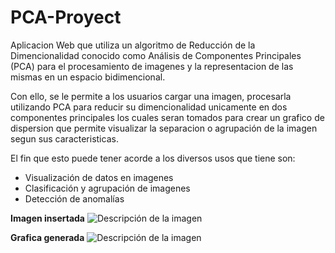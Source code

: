 # PCA-Proyect

Aplicacion Web que utiliza un algoritmo de Reducción de la Dimencionalidad conocido como Análisis de Componentes Principales (PCA) para el procesamiento de imagenes y la representacion de las mismas en un espacio bidimencional.

Con ello, se le permite a los usuarios cargar una imagen, procesarla utilizando PCA para reducir su dimencionalidad unicamente en dos componentes principales los cuales seran tomados para crear un grafico de dispersion que permite visualizar la separacion o agrupación de la imagen segun sus caracteristicas.

El fin que esto puede tener acorde a los diversos usos que tiene son:

- Visualización de datos en imagenes
- Clasificación y agrupación de imagenes
- Detección de anomalías

**Imagen insertada**
<image src="/static/15LQrY.jpg" alt="Descripción de la imagen">

**Grafica generada**
<image src="/static/temp_plot.png" alt="Descripción de la imagen">